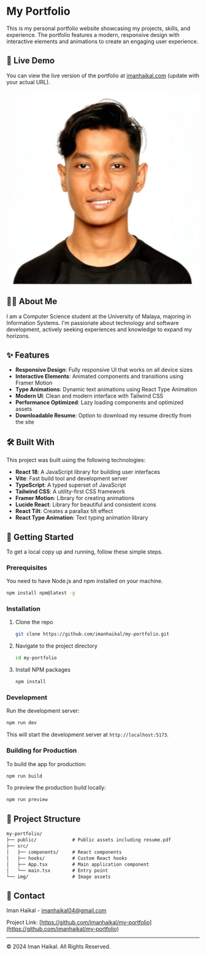 # My Portfolio

This is my personal portfolio website showcasing my projects, skills, and experience. The portfolio features a modern, responsive design with interactive elements and animations to create an engaging user experience.

## 🚀 Live Demo

You can view the live version of the portfolio at [imanhaikal.com](https://imanhaikal.com) (update with your actual URL).

![Portfolio Preview](./img/iman.webp)

## 👨‍💻 About Me

I am a Computer Science student at the University of Malaya, majoring in Information Systems. I'm passionate about technology and software development, actively seeking experiences and knowledge to expand my horizons.

## ✨ Features

- **Responsive Design**: Fully responsive UI that works on all device sizes
- **Interactive Elements**: Animated components and transitions using Framer Motion
- **Type Animations**: Dynamic text animations using React Type Animation
- **Modern UI**: Clean and modern interface with Tailwind CSS
- **Performance Optimized**: Lazy loading components and optimized assets
- **Downloadable Resume**: Option to download my resume directly from the site

## 🛠️ Built With

This project was built using the following technologies:

- **React 18**: A JavaScript library for building user interfaces
- **Vite**: Fast build tool and development server
- **TypeScript**: A typed superset of JavaScript
- **Tailwind CSS**: A utility-first CSS framework
- **Framer Motion**: Library for creating animations
- **Lucide React**: Library for beautiful and consistent icons
- **React Tilt**: Creates a parallax tilt effect
- **React Type Animation**: Text typing animation library

## 🚀 Getting Started

To get a local copy up and running, follow these simple steps.

### Prerequisites

You need to have Node.js and npm installed on your machine.

```sh
npm install npm@latest -g
```

### Installation

1. Clone the repo
   ```sh
   git clone https://github.com/imanhaikal/my-portfolio.git
   ```
   
2. Navigate to the project directory
   ```sh
   cd my-portfolio
   ```
   
3. Install NPM packages
   ```sh
   npm install
   ```

### Development

Run the development server:

```sh
npm run dev
```

This will start the development server at `http://localhost:5173`.

### Building for Production

To build the app for production:

```sh
npm run build
```

To preview the production build locally:

```sh
npm run preview
```

## 📁 Project Structure

```
my-portfolio/
├── public/             # Public assets including resume.pdf
├── src/
│   ├── components/     # React components
│   ├── hooks/          # Custom React hooks
│   ├── App.tsx         # Main application component
│   └── main.tsx        # Entry point
└── img/                # Image assets
```

## 📧 Contact

Iman Haikal - [imanhaikal04@gmail.com](mailto:imanhaikal04@gmail.com)

Project Link: [https://github.com/imanhaikal/my-portfolio](https://github.com/imanhaikal/my-portfolio)

---

© 2024 Iman Haikal. All Rights Reserved.
